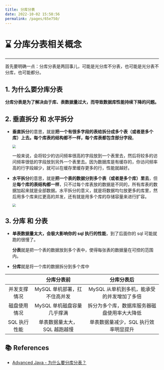 ```yaml
---
title: 分库分表
date: 2022-10-02 15:58:56
permalink: /pages/65e750/
---
```

# ⌛ 分库分表相关概念

---

首先要明确一点：分库分表是两回事儿，可能是光分库不分表，也可能是光分表不分库，也可能都分。

## 1. 为什么要分库分表

**分库分表是为了解决由于库、表数据量过大，而导致数据库性能持续下降的问题。**

## 2. 垂直拆分 和 水平拆分

- **垂直拆分**的意思，就是**把一个有很多字段的表给拆分成多个表（或者是多个库）上去。每个库表的结构都不一样，每个库表都包含部分字段**。

  <img src="https://cs-wiki.oss-cn-shanghai.aliyuncs.com/img/20201126134834.png" style="zoom:67%;" />

  一般来说，会将较少的访问频率很高的字段放到一个表里去，然后将较多的访问频率很低的字段放到另外一个表里去。因为数据库是有缓存的，你访问频率高的行字段越少，就可以在缓存里缓存更多的行，性能就越好。

- **水平拆分**的意思，就是**把一个表的数据分到多个表（或者是多个库）里去**，但是**每个库的表结构都一样**，只不过每个库表放的数据是不同的，所有库表的数据加起来就是全部数据。水平拆分的意义，就是将数据均匀放更多的库里，然后用多个库来扛更高的并发，还有就是用多个库的存储容量来进行扩容。

  <img src="https://cs-wiki.oss-cn-shanghai.aliyuncs.com/img/20201126134847.png" style="zoom:67%;" />

## 3. 分库 和 分表

- **单表数据量太大，会极大影响你的 sql 执行的性能**，到了后面你的 sql 可能就跑的很慢了。

  **分表**就是把一个表的数据放到多个表中，使得每张表的数据量在可控的范围内。

- **分库**就是将一个库的数据拆分到多个库中

|              |          分库分表前          |                  分库分表后                  |
| :----------: | :--------------------------: | :------------------------------------------: |
| 并发支撑情况 | MySQL 单机部署，扛不住高并发 |  MySQL 从单机到多机，能承受的并发增加了多倍  |
| 磁盘使用情况 |  MySQL 单机磁盘容量几乎撑满  | 拆分为多个库，数据库服务器磁盘使用率大大降低 |
| SQL 执行性能 | 单表数据量太大，SQL 越跑越慢 |     单表数据量减少，SQL 执行效率明显提升     |

## 📚 References

- [Advanced Java - 为什么要分库分表？](https://doocs.gitee.io/advanced-java/#/./docs/high-concurrency/database-shard)